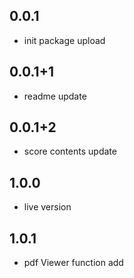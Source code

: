 ## 0.0.1

* init package upload

## 0.0.1+1

* readme update

## 0.0.1+2

* score contents update

## 1.0.0

* live version

## 1.0.1

* pdf Viewer function add